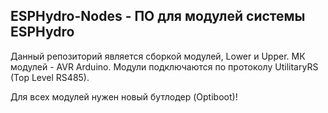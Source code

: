 **ESPHydro-Nodes - ПО для модулей системы ESPHydro**
--------------------------------------------------------------------
 
Данный репозиторий является сборкой модулей, Lower и Upper. МК модулей - AVR Arduino.
Модули подключаются по протоколу UtilitaryRS (Top Level RS485).

Для всех модулей нужен новый бутлодер (Optiboot)!
